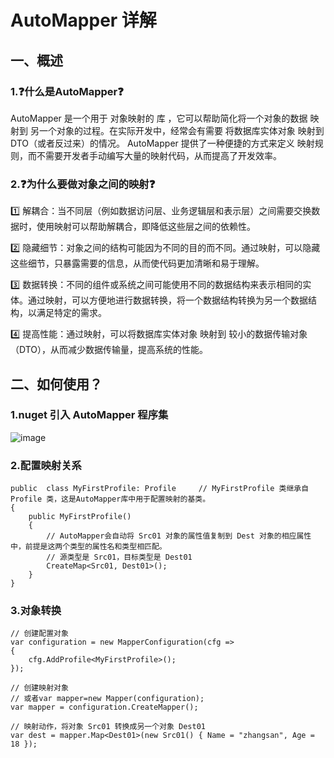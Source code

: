 # AutoMapper 详解
## 一、概述
### 1.❓什么是AutoMapper❓
 AutoMapper 是一个用于 对象映射的 库 ，它可以帮助简化将一个对象的数据 映射到 另一个对象的过程。在实际开发中，经常会有需要 将数据库实体对象 映射到 DTO（或者反过来）的情况。
 AutoMapper 提供了一种便捷的方式来定义 映射规则，而不需要开发者手动编写大量的映射代码，从而提高了开发效率。

 ### 2.❓为什么要做对象之间的映射❓
 1️⃣ 解耦合：当不同层（例如数据访问层、业务逻辑层和表示层）之间需要交换数据时，使用映射可以帮助解耦合，即降低这些层之间的依赖性。    
 
 2️⃣ 隐藏细节：对象之间的结构可能因为不同的目的而不同。通过映射，可以隐藏这些细节，只暴露需要的信息，从而使代码更加清晰和易于理解。      
 
 3️⃣ 数据转换：不同的组件或系统之间可能使用不同的数据结构来表示相同的实体。通过映射，可以方便地进行数据转换，将一个数据结构转换为另一个数据结构，以满足特定的需求。      
 
 4️⃣ 提高性能：通过映射，可以将数据库实体对象 映射到 较小的数据传输对象（DTO），从而减少数据传输量，提高系统的性能。      


## 二、如何使用？
### 1.nuget 引入 AutoMapper 程序集
![image](https://github.com/vlvvh/C-sharp-learn/assets/160467935/a879f64c-ca55-4ba2-8a88-0763c74e4732)

### 2.配置映射关系
~~~
public  class MyFirstProfile: Profile     // MyFirstProfile 类继承自 Profile 类，这是AutoMapper库中用于配置映射的基类。
{
    public MyFirstProfile()
    {
        // AutoMapper会自动将 Src01 对象的属性值复制到 Dest 对象的相应属性中，前提是这两个类型的属性名和类型相匹配。
        // 源类型是 Src01，目标类型是 Dest01
        CreateMap<Src01, Dest01>();    
    }
}
~~~

### 3.对象转换
~~~
// 创建配置对象
var configuration = new MapperConfiguration(cfg =>
{ 
    cfg.AddProfile<MyFirstProfile>();
});

// 创建映射对象
// 或者var mapper=new Mapper(configuration);
var mapper = configuration.CreateMapper();

// 映射动作，将对象 Src01 转换成另一个对象 Dest01
var dest = mapper.Map<Dest01>(new Src01() { Name = "zhangsan", Age = 18 });
~~~
